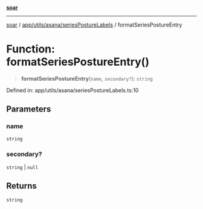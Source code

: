 [**soar**](../../../../../README.md)

***

[soar](../../../../../modules.md) / [app/utils/asana/seriesPostureLabels](../README.md) / formatSeriesPostureEntry

# Function: formatSeriesPostureEntry()

> **formatSeriesPostureEntry**(`name`, `secondary?`): `string`

Defined in: app/utils/asana/seriesPostureLabels.ts:10

## Parameters

### name

`string`

### secondary?

`string` | `null`

## Returns

`string`
